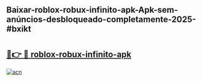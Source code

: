 ## Baixar-roblox-robux-infinito-apk-Apk-sem-anúncios-desbloqueado-completamente-2025-#bxikt

# <h2><a href="https://ainizakaria.my?title=roblox-robux-infinito-apk&ref=20M">🔗👉 🔴 roblox-robux-infinito-apk</a></h2>

[![acn](https://github.com/user-attachments/assets/0f9c940e-d8b0-45ae-aac7-cd30a18b3e1c)](https://ainizakaria.my?title=roblox-robux-infinito-apk&ref=20M)

